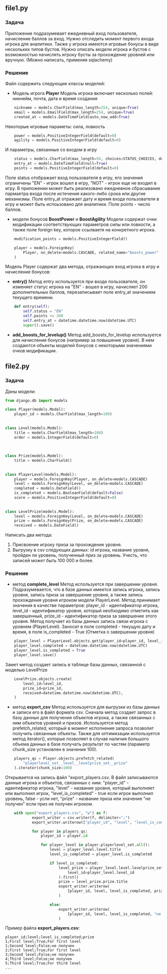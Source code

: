 
## file1.py

### Задача
Приложение подразумевает ежедневный вход пользователя, начисление баллов за вход. Нужно отследить момент первого входа игрока для аналитики. Также у игрока имеются игровые бонусы в виде нескольких типов бустов. Нужно описать модели игрока и бустов с возможностью начислять игроку бусты за прохождение уровней или вручную. (Можно написать, применяя sqlachemy)

### Решение
Файл содержить следующие классы моделей:
- Модель игрога **Player**
Модель игрока включает несколько полей: 
никнейм, почта, дата и время создания
```Python
    nickname = models.CharField(max_length=254, unique=True)
    email = models.EmailField(max_length=254, unique=True)
    created_at = models.DateTimeField(auto_now_add=True)
```
Некоторые игровые параметы: сила, ловкость

```Python
    power = models.PositiveIntegerField(default=0)
    agility = models.PositiveIntegerField(default=0)
```
И параметры, связанные со входом в игру
```Python
    status = models.CharField(max_length=56, choices=STATUS_CHOICES, default="NOT")
    entry_at = models.DateTimeField(null=True)
    points = models.PositiveIntegerField(default=0)
```
Поле status отображает вход пользователя в игру, его значения ограничены "EN" - игрок вошел в игру, "NOT" - игрок еще не входил в игру. В приложении может быть реализовано ежедневное сбрасывание пармаетра входа после истечения какого-либо срока или другие механизмы. Поле entry_at отражает дату и время входа пользователя в игру и может быть испоьзовано для аналитики. Поле points - число баллов.
- модели бонусов **BoostPower** и **BoostAgility**
Модели содержат очки модификации соответствующих параметров силы или ловкости, а также поле foreign key, которое ссылваетя на конкретного игрока.
```Python
    modification_points = models.PositiveIntegerField()

    player = models.ForeignKey(
        Player, on_delete=models.CASCADE, related_name="boosts_power"
    )
```

Модель Player содержат два метода, отражающих вход игрока в игру и начисление бонусов:
- **entry()**
Метод entry используется при входе пользователя, он изменяет статус игрока на "EN" - вошел в игру, начисляет 200 дополнительных баллов, перезаписывает поле  entry_at значением текущего времени.
```Python
    def entry(self):
        self.status = "EN"
        self.points += 200
        self.entry_at = datetime.datetime.now(datetime.UTC)
        super().save()
```
- **add_boosts_for_levelup()**
Метод add_boosts_for_levelup используется для начисления бонусов (например за повышение уровня). В нем создаются объекты моделей бонусов с некоторыми значениями очков модификации.

## file2.py
### Задача
Даны модели:
```Python
from django.db import models

class Player(models.Model):
    player_id = models.CharField(max_length=100)
    
    
class Level(models.Model):
    title = models.CharField(max_length=100)
    order = models.IntegerField(default=0)
    
    
    
class Prize(models.Model):
    title = models.CharField()
    
    
class PlayerLevel(models.Model):
    player = models.ForeignKey(Player, on_delete=models.CASCADE)
    level = models.ForeignKey(Level, on_delete=models.CASCADE)
    completed = models.DateField()
    is_completed = models.BooleanField(default=False)
    score = models.PositiveIntegerField(default=0)
    
    
class LevelPrize(models.Model):
    level = models.ForeignKey(Level, on_delete=models.CASCADE)
    prize = models.ForeignKey(Prize, on_delete=models.CASCADE)
    received = models.DateField()
```

Написать два метода:

1. Присвоение игроку приза за прохождение уровня.
2. Выгрузку в csv следующих данных: id игрока, название уровня, пройден ли уровень, полученный приз за уровень. Учесть, что записей может быть 100 000 и более.

### Решение
- метод **complete_level**
Метод используется при завершении уровня. Подразумевается, что в базе данных имеется запись игрока, запись уровня, запись приза за завершение уровня, а также запись прохождения уровня игроком модели PlayerLevel.
Метод принимает значения в качестве параметров: player_id - идентификатор игрока, level_id - идентификатор уровня, который необходимо отметить как завершенный, prize_id - идентификатор приза за завершение этого уровня.
Метод получает из базы данных запись связи игрока с уровнем (PlayerLevel). Заносит в поле completed - текущую дату и время, в поле is_completed - True (Отметка о завершении уровня)
```Python
    player_level = PlayerLevel.objects.get(player_id=player_id, level_id=level_id)
    player_level.completed = datetime.datetime.now(datetime.UTC)
    player_level.is_completed = True
    player_level.save()
```
Замет метод создает запись в таблице базы данных, связанной с моделью LevelPrize
```Python
    LevelPrize.objects.create(
        level_id=level_id,
        prize_id=prize_id,
        received=datetime.datetime.now(datetime.UTC),
    )
```

- метод **export_csv**
Метод используется для выгрузки из базы данных и записи его в файл формата csv. Сначала метод создает запрос в базу данных для получения объектов игрока, а также связанных с ним объектов уровней и призов. Используется метод prefetch_related, который в момент исполнения запроса позволит получить связанные объекты. Также для оптимизации используется метод iterator(), которые позволяет в случае наличия большого объема данных в базе получать результат по частям (параметр chunk_size установлен в значение 100).
```Python
    players_qs = Player.objects.prefetch_related(
        "playerlevel_set__level__levelprize_set__prize"
    ).iterator(chunk_size=100)
```
Открывается на запись файл "export_players.csv. В файл записываются данные игрока и объектов, связанных с ним: "player_id" - идентификатор игрока, "level" - название уровня, который выполняет или выполнил игрок, "level_is_completed" - true если игрок выполнил уровень, false - усли нет, "prize" - название приза или значение "не получен" если приз не получен игроком.
```Python
    with open("export_players.csv", "w") as f:
            export_writer = csv.writer(f, delimiter=";")
            export_writer.writerow(["player_id", "level", "level_is_completed", "prize"])

            for player in players_qs:
                player_id = player.id

                for player_level in player.playerlevel_set.all():
                    level = player_level.level.title
                    level_is_completed = player_level.is_completed

                    if level_is_completed:
                        level_prize = player_level.level.levelprize_set.filter(
                            level_id=player_level.level_id
                        ).first()
                        prize = level_prize.prize.title
                        export_writer.writerow(
                            [player_id, level, level_is_completed, prize]
                        )

                    else:
                        export_writer.writerow(
                            [player_id, level, level_is_completed, "не получен"]
                        )
```

Пример файла **export_players.csv**:
```Csv
player_id;level;level_is_completed;prize
1;First level;True;For first level
1;Second level;False;не получен
2;First level;True;For first level
3;Second level;False;не получен
4;Third level;False;не получен
5;Third level;True;For third level
...
```
